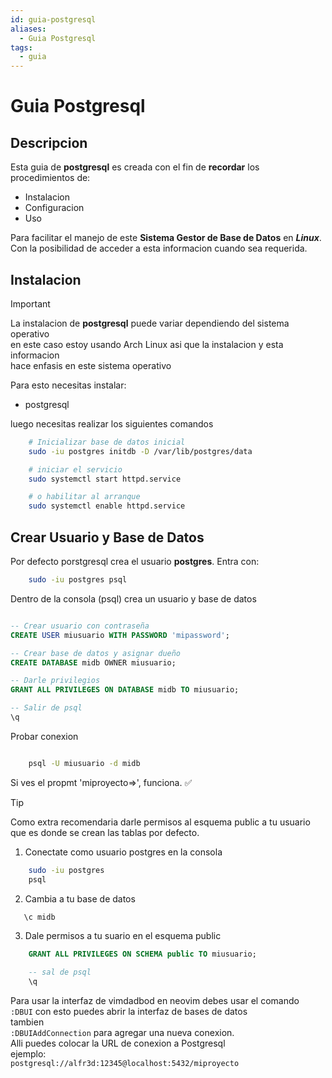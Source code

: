 ```yaml
---
id: guia-postgresql
aliases:
  - Guia Postgresql
tags:
  - guia
---
```


# Guia Postgresql

## Descripcion

Esta guia de **postgresql** es creada con el fin de **recordar** los procedimientos de:

- Instalacion
- Configuracion
- Uso

Para facilitar el manejo de este **Sistema Gestor de Base de Datos** en **_Linux_**. Con la posibilidad de acceder a esta
informacion cuando sea requerida.

## Instalacion

> [!important]
> La instalacion de **postgresql** puede variar dependiendo del sistema operativo  
> en este caso estoy usando Arch Linux asi que la instalacion y esta informacion  
> hace enfasis en este sistema operativo

Para esto necesitas instalar:

- postgresql

luego necesitas realizar los siguientes comandos

```bash
    # Inicializar base de datos inicial
    sudo -iu postgres initdb -D /var/lib/postgres/data

    # iniciar el servicio
    sudo systemctl start httpd.service

    # o habilitar al arranque
    sudo systemctl enable httpd.service

```

## Crear Usuario y Base de Datos

Por defecto porstgresql crea el usuario **postgres**. Entra con:

```bash
    sudo -iu postgres psql

```

Dentro de la consola (psql) crea un usuario y base de datos

```sql

-- Crear usuario con contraseña
CREATE USER miusuario WITH PASSWORD 'mipassword';

-- Crear base de datos y asignar dueño
CREATE DATABASE midb OWNER miusuario;

-- Darle privilegios
GRANT ALL PRIVILEGES ON DATABASE midb TO miusuario;

-- Salir de psql
\q

```

Probar conexion

```bash

    psql -U miusuario -d midb

```

Si ves el propmt 'miproyecto=>', funciona. ✅

> [!tip]
> Como extra recomendaria darle permisos al esquema public a tu usuario  
> que es donde se crean las tablas por defecto.

1. Conectate como usuario postgres en la consola

```bash
    sudo -iu postgres
    psql

```

2. Cambia a tu base de datos

```sql
   \c midb

```

3. Dale permisos a tu suario en el esquema public

```sql
    GRANT ALL PRIVILEGES ON SCHEMA public TO miusuario;

    -- sal de psql
    \q

```

Para usar la interfaz de vimdadbod en neovim debes usar el comando  
`:DBUI` con esto puedes abrir la interfaz de bases de datos  
tambien  
`:DBUIAddConnection` para agregar una nueva conexion.  
Alli puedes colocar la URL de conexion a Postgresql  
ejemplo:  
`postgresql://alfr3d:12345@localhost:5432/miproyecto`
